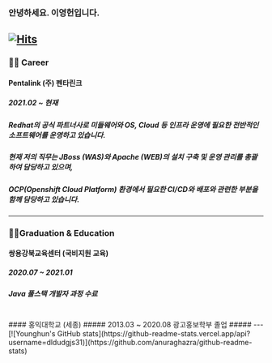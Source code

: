### 안녕하세요. 이영헌입니다.
[![Hits](https://hits.seeyoufarm.com/api/count/incr/badge.svg?url=https%3A%2F%2Fgithub.com%2Fdldudgjs31&count_bg=%2379C83D&title_bg=%23555555&icon=&icon_color=%23E7E7E7&title=hits&edge_flat=false)](https://hits.seeyoufarm.com)
---
### 👩‍💻 Career
#### Pentalink (주) 펜타린크
##### 2021.02 ~ 현재
##### Redhat의 공식 파트너사로 미들웨어와 OS, Cloud 등 인프라 운영에 필요한 전반적인 소프트웨어를 운영하고 있습니다.
##### 현재 저의 직무는 JBoss (WAS)와 Apache (WEB)의 설치 구축 및 운영 관리를 총괄하여 담당하고 있으며, 
##### OCP(Openshift Cloud Platform) 환경에서 필요한 CI/CD와 배포와 관련한 부분을 함께 담당하고 있습니다.

---
### 👨‍🎓Graduation & Education

#### 쌍용강북교육센터 (국비지원 교육)
##### 2020.07 ~ 2021.01
##### Java 풀스택 개발자 과정 수료

<br>
#### 홍익대학교 (세종)
##### 2013.03 ~ 2020.08 광고홍보학부 졸업
##### 
---
[![Younghun's GitHub stats](https://github-readme-stats.vercel.app/api?username=dldudgjs31)](https://github.com/anuraghazra/github-readme-stats)

<!--
**dldudgjs31/dldudgjs31** is a ✨ _special_ ✨ repository because its `README.md` (this file) appears on your GitHub profile.

Here are some ideas to get you started:

- 🔭 I’m currently working on ...
- 🌱 I’m currently learning ...
- 👯 I’m looking to collaborate on ...
- 🤔 I’m looking for help with ...
- 💬 Ask me about ...
- 📫 How to reach me: ...
- 😄 Pronouns: ...
- ⚡ Fun fact: ...
-->
